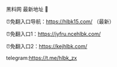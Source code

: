 黑料网 最新地址 👋

⏰免翻入口导航：https://hlbk15.com/ （最新）

⏰免翻入口1：https://jyfru.ncehlbk.com/

⏰免翻入口2：https://kejhlbk.com/

telegram:https://t.me/hlbk_zx
